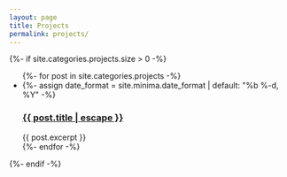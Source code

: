 ```yaml
---
layout: page
title: Projects
permalink: projects/
---
```


<div class="home">
  {%- if site.categories.projects.size > 0 -%}
    <ul class="post-list">
      {%- for post in site.categories.projects -%}
      <li>
        {%- assign date_format = site.minima.date_format | default: "%b %-d, %Y" -%}
        <!--
        <span class="post-meta">{{ post.date | date: date_format }}</span>
        -->
        <h3>
          <a class="post-link" href="{{ post.url | relative_url }}">
            {{ post.title | escape }}
          </a>
        </h3>
       {{ post.excerpt }}
      </li>
      {%- endfor -%}
    </ul>

{%- endif -%}

</div>
